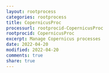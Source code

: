 ```yaml
---
layout: rootprocess
categories: rootprocess
title: CopernicusProc
processurl: rootprocid-CopernicusProc
rootprocid: CopernicusProc
excerpt: Manage Copernicus processes
date: 2022-04-20
modified: 2022-04-20
comments: true
share: true
---
```


